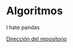 # Algoritmos
I hate pandas

[Dirección del repositorio](https://github.com/LeonardoLLP/algoritmos-individual1)